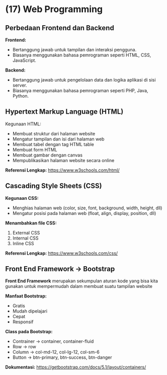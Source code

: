 # (17) Web Programming

## Perbedaan Frontend dan Backend
**Frontend:**
- Bertanggung jawab untuk tampilan dan interaksi pengguna.
- Biasanya menggunakan bahasa pemrograman seperti HTML, CSS, JavaScript.

**Backend:**
- Bertanggung jawab untuk pengelolaan data dan logika aplikasi di sisi server.
- Biasanya menggunakan bahasa pemrograman seperti PHP, Java, Python.

## Hypertext Markup Language (HTML)
Kegunaan HTML:
- Membuat struktur dari halaman website
- Mengatur tampilan dan isi dari halaman web
- Membuat tabel dengan tag HTML table
- Membuat form HTML
- Membuat gambar dengan canvas
- Mempublikasikan halaman website secara online

**Referensi Lengkap:**
https://www.w3schools.com/html/

## Cascading Style Sheets (CSS)
**Kegunaan CSS:**
- Menghias halaman web (color, size, font, background, width, height, dll)
- Mengatur posisi pada halaman web (float, align, display, position, dll)

**Menambahkan file CSS:**
1. External CSS
2. Internal CSS
3. Inline CSS

**Referensi Lengkap:**
https://www.w3schools.com/css/

## Front End Framework -> Bootstrap
**Front End Framework** merupakan sekumpulan aturan kode yang bisa kita gunakan untuk mempermudah dalam membuat suatu tampilan website

**Manfaat Bootstrap:**
- Gratis
- Mudah dipelajari
- Cepat
- Responsif

**Class pada Bootstrap:**  
- Contrainer -> container, container-fluid
- Row -> row
- Column -> col-md-12, col-lg-12, col-sm-6
- Button -> btn-primary, btn-success, btn-danger

**Dokumentasi:** https://getbootstrap.com/docs/5.1/layout/containers/